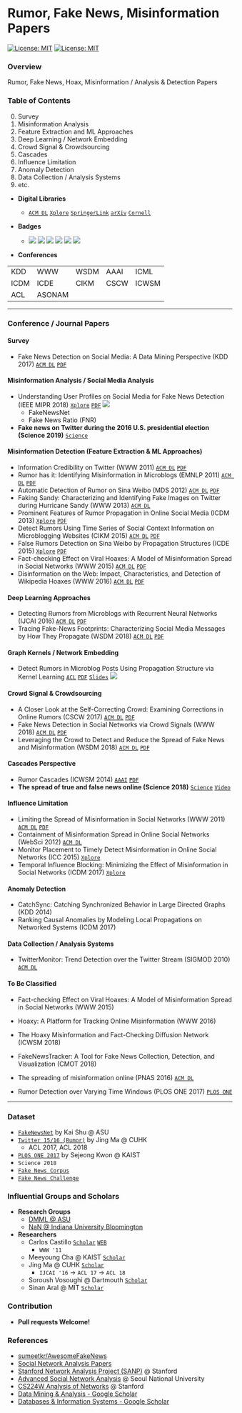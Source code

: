 
# Rumor, Fake News, Misinformation Papers

[![License: MIT](https://img.shields.io/badge/License-MIT-yellow.svg)][0] [![License: MIT](https://img.shields.io/badge/SNU-SCONE-red.svg)][0]



### Overview
Rumor, Fake News, Hoax, Misinformation / Analysis & Detection Papers

### Table of Contents
0. Survey
1. Misinformation Analysis
2. Feature Extraction and ML Approaches
3. Deep Learning / Network Embedding
4. Crowd Signal & Crowdsourcing
5. Cascades
6. Influence Limitation
7. Anomaly Detection
8. Data Collection / Analysis Systems
9. etc.



- **Digital Libraries**
    - [`ACM DL`]() [`Xplore`]() [`SpringerLink`]() [`arXiv`]() [`Cornell`]()

- **Badges**
    - [![][classic]][0] [![][dataset]][0] [![][code]][0] [![][algorithm]][0] [![][software]][0] [![][survey]][0]

- **Conferences**

|      |      |      |      |       |
| ---- | ---- | ---- | ---- |-------|
| KDD  | WWW  | WSDM | AAAI | ICML  |
| ICDM | ICDE | CIKM | CSCW | ICWSM |
| ACL  | ASONAM |  |  |  |


---

### Conference / Journal Papers

#### Survey
- Fake News Detection on Social Media: A Data Mining Perspective (KDD 2017) [`ACM DL`](https://dl.acm.org/citation.cfm?id=2488033) [`PDF`](https://www.kdd.org/exploration_files/19-1-Article2.pdf)



#### Misinformation Analysis / Social Media Analysis
- Understanding User Profiles on Social Media for Fake News Detection (IEEE MIPR 2018) [`Xplore`](https://ieeexplore.ieee.org/abstract/document/8397048) [`PDF`](http://www.public.asu.edu/~skai2/papers/fake_news_user.pdf) [![][dataset]][0]
    - FakeNewsNet
    - Fake News Ratio (FNR)
- **Fake news on Twitter during the 2016 U.S. presidential election (Science 2019)** [`Science`](http://science.sciencemag.org/content/363/6425/374)



#### Misinformation Detection (Feature Extraction & ML Approaches)
- Information Credibility on Twitter (WWW 2011) [`ACM DL`](https://dl.acm.org/citation.cfm?id=1963500) [`PDF`](http://chato.cl/papers/castillo_mendoza_poblete_2010_twitter_credibility.pdf)
- Rumor has it: Identifying Misinformation in Microblogs (EMNLP 2011) [`ACM DL`](https://dl.acm.org/citation.cfm?id=2145602) [`PDF`](https://www.aclweb.org/anthology/D11-1147)
- Automatic Detection of Rumor on Sina Weibo (MDS 2012) [`ACM DL`](https://dl.acm.org/citation.cfm?id=2350203) [`PDF`](http://wan.poly.edu/KDD2012/forms/workshop/MDS12/doc/mds2012_submission_17.pdf)
- Faking Sandy: Characterizing and Identifying Fake Images on Twitter during Hurricane Sandy (WWW 2013) [`ACM DL`](https://dl.acm.org/citation.cfm?id=1963500)
- Prominent Features of Rumor Propagation in Online Social Media (ICDM 2013) [`Xplore`](https://ieeexplore.ieee.org/document/6729605) [`PDF`](http://milab.snu.ac.kr/pub/ICDM2013.pdf)
- Detect Rumors Using Time Series of Social Context Information on Microblogging Websites (CIKM 2015) [`ACM DL`](https://dl.acm.org/citation.cfm?id=2806607) [`PDF`](http://www.hlt.utdallas.edu/~zywei/paper/spir0728-ma-cikm2015.pdf)
- False Rumors Detection on Sina Weibo by Propagation Structures (ICDE 2015) [`Xplore`](https://ieeexplore.ieee.org/document/7113322) [`PDF`](http://www.cs.sjtu.edu.cn/~kzhu/papers/kzhu-rumor.pdf)
- Fact-checking Effect on Viral Hoaxes: A Model of Misinformation Spread in Social Networks (WWW 2015) [`ACM DL`](https://dl.acm.org/citation.cfm?id=2742572) [`PDF`](https://iris.unito.it/retrieve/handle/2318/1557768/128173/nostro.pdf)
- Disinformation on the Web: Impact, Characteristics, and Detection of Wikipedia Hoaxes (WWW 2016) [`ACM DL`](https://dl.acm.org/citation.cfm?id=2883085) [`PDF`](https://cs.stanford.edu/~srijan/pubs/hoax-www16.pdf)



#### Deep Learning Approaches
- Detecting Rumors from Microblogs with Recurrent Neural Networks (IJCAI 2016) [`ACM DL`](https://dl.acm.org/citation.cfm?id=3061153) [`PDF`](https://www.ijcai.org/Proceedings/16/Papers/537.pdf)
- Tracing Fake-News Footprints: Characterizing Social Media Messages by How They Propagate (WSDM 2018) [`ACM DL`](https://dl.acm.org/citation.cfm?id=3159677) [`PDF`](http://www.public.asu.edu/~liangwu1/WSDM18_TraceMiner.pdf)



#### Graph Kernels / Network Embedding
- Detect Rumors in Microblog Posts Using Propagation Structure via Kernel Learning [`ACL`](https://aclanthology.info/papers/P17-1066/p17-1066) [`PDF`](http://aclweb.org/anthology/P17-1066) [`Slides`](http://anthology.aclweb.org/attachments/P/P17/P17-1066.Presentation.pdf) [![][dataset]]()



#### Crowd Signal & Crowdsourcing
- A Closer Look at the Self-Correcting Crowd: Examining Corrections in Online Rumors (CSCW 2017) [`ACM DL`](https://dl.acm.org/citation.cfm?id=2998294) [`PDF`](https://faculty.washington.edu/kstarbi/Arif_Starbird_CorrectiveBehavior_CSCW2017.pdf)
- Fake News Detection in Social Networks via Crowd Signals (WWW 2018) [`ACM DL`](https://dl.acm.org/citation.cfm?id=3188722) [`PDF`](https://arxiv.org/pdf/1711.09025.pdf)
- Leveraging the Crowd to Detect and Reduce the Spread of Fake News and Misinformation (WSDM 2018) [`ACM DL`](https://dl.acm.org/citation.cfm?id=3159734) [`PDF`](https://people.mpi-sws.org/~manuelgr/pubs/reviewers-misinformation.pdf)



#### Cascades Perspective
- Rumor Cascades (ICWSM 2014) [`AAAI`](https://www.aaai.org/ocs/index.php/ICWSM/ICWSM14/paper/view/8122) [`PDF`](https://www.aaai.org/ocs/index.php/ICWSM/ICWSM14/paper/viewFile/8122/8110)
- **The spread of true and false news online (Science 2018)** [`Science`](http://science.sciencemag.org/content/359/6380/1146) [`Video`](https://youtu.be/Dms5ZP-BHV8)



#### Influence Limitation
- Limiting the Spread of Misinformation in Social Networks (WWW 2011) [`ACM DL`](https://dl.acm.org/citation.cfm?id=1963499) [`PDF`](https://nidhogg.cs.ucsb.edu/research/tech_reports/reports/2010-02.pdf)
- Containment of Misinformation Spread in Online Social Networks (WebSci 2012) [`ACM DL`](https://dl.acm.org/citation.cfm?id=2380746)
- Monitor Placement to Timely Detect Misinformation in Online Social Networks (ICC 2015) [`Xplore`](https://ieeexplore.ieee.org/abstract/document/7248478)
- Temporal Influence Blocking: Minimizing the Effect of Misinformation in Social Networks (ICDM 2017) [`Xplore`](https://ieeexplore.ieee.org/document/7930030)



#### Anomaly Detection
- CatchSync: Catching Synchronized Behavior in Large Directed Graphs (KDD 2014)
- Ranking Causal Anomalies by Modeling Local Propagations on Networked Systems (ICDM 2017)



#### Data Collection / Analysis Systems
- TwitterMonitor: Trend Detection over the Twitter Stream (SIGMOD 2010) [`ACM DL`](https://dl.acm.org/citation.cfm?id=1807306)



#### To Be Classified
- Fact-checking Effect on Viral Hoaxes: A Model of Misinformation Spread in Social Networks (WWW 2015)
- Hoaxy: A Platform for Tracking Online Misinformation (WWW 2016)
- The Hoaxy Misinformation and Fact-Checking Diffusion Network (ICWSM 2018)
- FakeNewsTracker: A Tool for Fake News Collection, Detection, and Visualization (CMOT 2018)
- The spreading of misinformation online (PNAS 2016) [`ACM DL`](https://www.pnas.org/content/early/2016/01/02/1517441113)

- Rumor Detection over Varying Time Windows (PLOS ONE 2017) [`PLOS ONE`](https://journals.plos.org/plosone/article?id=10.1371/journal.pone.0168344)

---



### Dataset
- [`FakeNewsNet`](https://github.com/KaiDMML/FakeNewsNet) by Kai Shu @ ASU
- [`Twitter 15/16 (Rumor)`](https://www.dropbox.com/s/7ewzdrbelpmrnxu/rumdetect2017.zip?dl=0) by Jing Ma @ CUHK
    - ACL 2017, ACL 2018
- [`PLOS ONE 2017`](https://dataverse.harvard.edu/dataset.xhtml?persistentId=doi%3A10.7910%2FDVN%2FBFGAVZ) by Sejeong Kwon @ KAIST
- `Science 2018`
- [`Fake News Corpus`](https://github.com/several27/FakeNewsCorpus)
- [`Fake News Challenge`](https://github.com/FakeNewsChallenge)



### Influential Groups and Scholars
- **Research Groups**
    - [DMML @ ASU](http://dmml.asu.edu/)
    - [NaN @ Indiana University Bloomington](http://cnets.indiana.edu/groups/nan/)
- **Researchers**
    - Carlos Castillo [`Scholar`](https://scholar.google.co.kr/citations?user=D4NJsXEIh1cJ&hl=en) [`WEB`](http://chato.cl/research/)
        - `WWW '11`
    - Meeyoung Cha @ KAIST [`Scholar`](https://scholar.google.com/citations?user=iFlnVCoAAAAJ&hl=en)
    - Jing Ma @ CUHK [`Scholar`](https://scholar.google.com/citations?user=78Jby0EAAAAJ)
        - `IJCAI '16` -> `ACL 17` -> `ACL 18`
    - Soroush Vosoughi @ Dartmouth [`Scholar`](https://scholar.google.co.kr/citations?user=45DAXkwAAAAJ&hl=en)
    - Sinan Aral @ MIT [`Scholar`](https://scholar.google.co.kr/citations?user=E2uuNVoAAAAJ&hl=en)



### Contribution
- **Pull requests Welcome!**


### References
- [sumeetkr/AwesomeFakeNews](https://github.com/sumeetkr/AwesomeFakeNews)
- [Social Network Analysis Papers](https://github.com/jihochoi/social-network-analysis-papers)
- [Stanford Network Analysis Project (SANP)](http://snap.stanford.edu/) @ Stanford
- [Advanced Social Network Analysis](http://incpaper.snu.ac.kr/index.php/Sna2018spring) @ Seoul National University
- [CS224W Analysis of Networks](http://web.stanford.edu/class/cs224w/) @ Stanford
- [Data Mining & Analysis - Google Scholar](https://scholar.google.es/citations?view_op=top_venues&hl=en&vq=eng_datamininganalysis)
- [Databases & Information Systems - Google Scholar](https://scholar.google.es/citations?view_op=top_venues&hl=en&vq=eng_databasesinformationsystems)






[0]: https://github.com/jihochoi
[classic]: https://img.shields.io/badge/%20-Classic-red.svg
[dataset]: https://img.shields.io/badge/%20-Dataset-blue.svg
[code]: https://img.shields.io/badge/%20-Code-yellow.svg
[algorithm]: https://img.shields.io/badge/%20-Algorithm-purple.svg
[software]: https://img.shields.io/badge/%20-Software-brown.svg
[survey]: https://img.shields.io/badge/%20-Survey-green.svg
<!-- [software]: https://img.shields.io/badge/%20-Software-aquamarine.svg -->
<!-- [software]: https://img.shields.io/badge/%20-Software-magenta.svg -->

<!-- Colors
Red Orange Yellow Green Blue Purple Brown Magenta Tan Cyan Olive Maroon Navy
Aquamarine Turquoise Silver Lime Teal Indigo Violet Pink Black White Gray or Grey  -->
